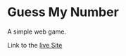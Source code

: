 # Guess My Number

A simple web game.

Link to the [live Site](https://project-1-guess-my-number.netlify.app/)
